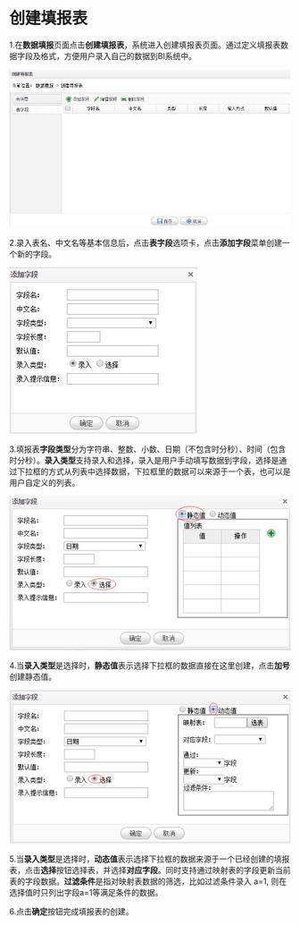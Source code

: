 # 创建填报表

1.在**数据填报**页面点击**创建填报表**，系统进入创建填报表页面。通过定义填报表数据字段及格式，方便用户录入自己的数据到BI系统中。

![填报表](QQ图片20161207161142.png)

2.录入表名、中文名等基本信息后，点击**表字段**选项卡，点击**添加字段**菜单创建一个新的字段。

![字段类型](QQ图片20161207161900.png)

3.填报表**字段类型**分为字符串、整数、小数、日期（不包含时分秒）、时间（包含时分秒）。**录入类型**支持录入和选择，录入是用户手动填写数据到字段，选择是通过下拉框的方式从列表中选择数据，下拉框里的数据可以来源于一个表，也可以是用户自定义的列表。

![选择字段](QQ图片20161207162438.png)

4.当**录入类型**是选择时，**静态值**表示选择下拉框的数据直接在这里创建，点击**加号**创建静态值。

![动态值](QQ图片20161207162754.png)

5.当**录入类型**是选择时，**动态值**表示选择下拉框的数据来源于一个已经创建的填报表，点击**选择**按钮选择表，并选择**对应字段**。同时支持通过映射表的字段更新当前表的字段数据。**过滤条件**是指对映射表数据的筛选，比如过滤条件录入 a=1, 则在选择值时只列出字段a=1等满足条件的数据。

6.点击**确定**按钮完成填报表的创建。